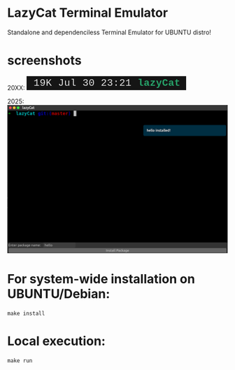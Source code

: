 ﻿# LazyCat Terminal Emulator 

Standalone and dependenciless Terminal Emulator for UBUNTU distro!

# screenshots
20XX:
![screenshots](screenshots/1.png)

2025:
![screenshots](screenshots/2.png)


# For system-wide installation on UBUNTU/Debian:
```
make install
```


# Local execution:
```
make run
```
